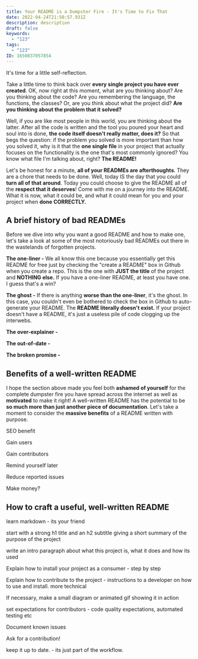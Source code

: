 ```yaml
---
title: Your README is a Dumpster Fire - It's Time to Fix That
date: 2022-04-24T21:50:57.931Z
description: description
draft: false
keywords:
  - "123"
tags:
  - "123"
ID: 1650837057854
---
```

It's time for a little self-reflection. 

Take a little time to think back over **every single project you have ever created**. OK, now right at this moment, what are you thinking about? Are you thinking about the code? Are you remembering the language, the functions, the classes? Or, are you think about what the project did? **Are you thinking about the problem that it solved?** 

Well, if you are like most people in this world, you are thinking about the latter. After all the code is written and the tool you poured your heart and soul into is done, **the code itself doesn't really matter, does it?** So that begs the question: if the problem you solved is more important than how you solved it, why is it that the **one single file** in your project that actually focuses on the functionality is the one that's most commonly ignored? You know what file I'm talking about, right? **The README!** 

Let's be honest for a minute, **all of your READMEs are afterthoughts**. They are a chore that needs to be done. Well, today IS the day that you could **turn all of that around**. Today you could choose to give the README all of the **respect that it deserves**! Come with me on a journey into the README. What it is now, what it could be, and what it could mean for you and your project when **done CORRECTLY.** 

## A brief history of bad READMEs

Before we dive into why you want a good README and how to make one, let's take a look at some of the most notoriously bad READMEs out there in the wastelands of forgotten projects. 

**The one-liner -** We all know this one because you essentially get this README for free just by checking the "create a README" box in Github when you create a repo. This is the one with **JUST the title** of the project and **NOTHING else.** If you have a one-liner README, at least you have one. I guess that's a win?

**The ghost -** If there is anything **worse than the one-liner**, it's the ghost. In this case, you couldn't even be bothered to check the box in Github to auto-generate your README. The **README literally doesn't exist.** If your project doesn't have a README, it's just a useless pile of code clogging up the interwebs. 

**The over-explainer -** 

**The out-of-date -** 

**The broken promise -** 

## Benefits of a well-written README

I hope the section above made you feel both **ashamed of yourself** for the complete dumpster fire you have spread across the internet as well as **motivated** to make it right! A well-written README has the potential to be **so much more than just another piece of documentation**. Let's take a moment to consider the **massive benefits** of a README written with purpose.

SEO benefit

Gain users

Gain contributors

Remind yourself later

Reduce reported issues

Make money?

## How to craft a useful, well-written README

learn markdown - its your friend

start with a strong h1 title and an h2 subtitle giving a short summary of the purpose of the project

write an intro paragraph about what this project is, what it does and how its used

Explain how to install your project as a consumer - step by step

Explain how to contribute to the project - instructions to a developer on how to use and install. more technical 

If necessary, make a small diagram or animated gif showing it in action

set expectations for contributors - code quality expectations, automated testing etc

Document known issues 

Ask for a contribution!

keep it up to date. - its just part of the workflow.